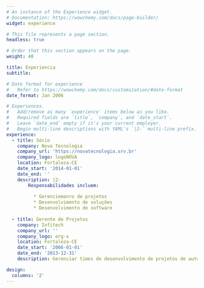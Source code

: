 ```yaml
---
# An instance of the Experience widget.
# Documentation: https://wowchemy.com/docs/page-builder/
widget: experience

# This file represents a page section.
headless: true

# Order that this section appears on the page.
weight: 40

title: Experiencia
subtitle:

# Date format for experience
#   Refer to https://wowchemy.com/docs/customization/#date-format
date_format: Jan 2006

# Experiences.
#   Add/remove as many `experience` items below as you like.
#   Required fields are `title`, `company`, and `date_start`.
#   Leave `date_end` empty if it's your current employer.
#   Begin multi-line descriptions with YAML's `|2-` multi-line prefix.
experience:
  - title: Sócio
    company: Nova Tecnologia
    company_url: 'https://novatecnologia.srv.br'
    company_logo: logoNOVA
    location: Fortaleza-CE
    date_start: '2014-01-01'
    date_end: ''
    description: |2-
        Responsabilidades incluem:
        
          * Gerenciemanro de projetos
          * Desenvolvimento de soluções
          * Desenvolvimento de software
        
  - title: Gerente de Projetos
    company: Infitech
    company_url: ''
    company_logo: org-x
    location: Fortaleza-CE
    date_start: '2006-01-01'
    date_end: '2013-12-31'
    description: Gerenciar times de desenvolvimento de projetos de automaçao e controle.

design:
  columns: '2'
---
```

